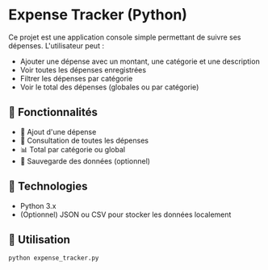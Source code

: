 # Expense Tracker (Python)

Ce projet est une application console simple permettant de suivre ses dépenses. L'utilisateur peut :

- Ajouter une dépense avec un montant, une catégorie et une description
- Voir toutes les dépenses enregistrées
- Filtrer les dépenses par catégorie
- Voir le total des dépenses (globales ou par catégorie)

## 🔧 Fonctionnalités

- 📌 Ajout d'une dépense
- 📂 Consultation de toutes les dépenses
- 📊 Total par catégorie ou global
- 📁 Sauvegarde des données (optionnel)

## 🐍 Technologies

- Python 3.x
- (Optionnel) JSON ou CSV pour stocker les données localement

## 🚀 Utilisation

```bash
python expense_tracker.py
